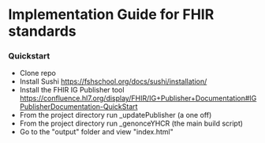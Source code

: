 # Implementation Guide for FHIR standards
### Quickstart 


 - Clone repo
 - Install Sushi https://fshschool.org/docs/sushi/installation/
 - Install the FHIR IG Publisher tool https://confluence.hl7.org/display/FHIR/IG+Publisher+Documentation#IGPublisherDocumentation-QuickStart
 - From the project directory run _updatePublisher (a one off)
 - From the project directory run _genonceYHCR (the main build script)
 - Go to the "output" folder and view "index.html"
